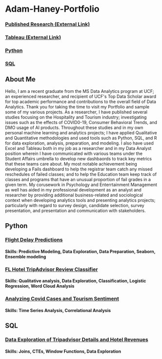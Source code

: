 # Adam-Haney-Portfolio
### [Published Research (External Link)](https://www.researchgate.net/profile/Adam-Haney-2/research)
### [Tableau (External Link)](https://public.tableau.com/app/profile/adam.haney)
### [Python](https://github.com/adamh24601/Adam-Haney-Portfolio/blob/main/README.md#python-1)
### [SQL](https://github.com/adamh24601/Adam-Haney-Portfolio/blob/main/README.md#sql-1)

## About Me

Hello, I am a recent graduate from the MS Data Analytics program at UCF; an experienced researcher, and recipient of UCF's Top Data Scholar award for top academic performance and contributions to the overall field of Data Analytics. Thank you for taking the time to visit my Portfolio and sample some of my various projects. As a researcher, I have published several studies focusing on the Hospitality and Tourism industry; investigating issues such as the effects of COVID0-19, Consumer Behavioral Trends, and DMO usage of AI products. Throughout these studies and in my own personal machine learning and analytics projects; I have applied Qualitative and Quantitative methodologies and used tools such as Python, SQL, and R for data exploration, analysis, preparation, and modeling. I also have used Excel and Tableau both in my job as a researcher and in my Data Analyst position wherein I have communicated with various teams under the Student Affairs umbrella to develop new dashbaords to track key metrics that these teams care about. My most notable achievement being developing a Fails dashboard to help the registrar team catch any missed reschedules of failed classes; and to help the Education team keep track of classes and programs that have an unusual proportion of fail grades in a given term. My corusework in Psychology and Enterrtainment Management as well has aided in my professional development as an analyst and researcher by providing additional business-related and sociological context when developing analytics tools and presenting analytics projects; particularly with regard to survey design, candidate selection, survey presentation, and presentation and communication with stakeholders. 

## Python
### [Flight Delay Predictions](https://github.com/adamh24601/Adam-Haney-Portfolio/blob/main/Flight%20Delay%20Predictions.ipynb)
#### Skills: Predictive Modeling, Data Exploration, Data Preparation, Seaborn, Ensemble modeling
### [FL Hotel TripAdvisor Review Classifier](https://github.com/adamh24601/Adam-Haney-Portfolio/blob/main/FLTAClassifier.ipynb)
#### Skills: Qualitative analysis, Data Exploration, Classification, Logistic Regression, Word Cloud Analysis
### [Analyzing Covid Cases and Tourism Sentiment](https://github.com/adamh24601/Adam-Haney-Portfolio/blob/main/Covid%20Sentiment%20Analysis.ipynb)
#### Skills: Time Series Analysis, Correlational Analysis
## SQL
### [Data Exploration of Tripadvisor Details and Hotel Revenues](https://github.com/adamh24601/Adam-Haney-Portfolio/blob/main/TAHotelSQL.sql)
#### Skills: Joins, CTEs, Window Functions, Data Exploration
